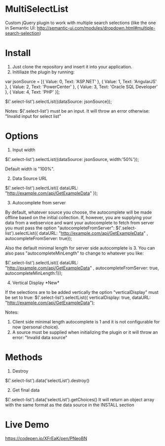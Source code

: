 # MultiSelectList

Custom jQuery plugin to work with multiple search selections (like the one in Semantic UI: http://semantic-ui.com/modules/dropdown.html#multiple-search-selection)

# Install

1. Just clone the repository and insert it into your application. 
2. Initiliaze the plugin by running: 

var jsonSource =  [{ Value: 0, Text: 'ASP.NET' }, { Value: 1, Text: 'AngularJS' }, { Value: 2, Text: 'PowerCenter' }, { Value: 3, Text: 'Oracle SQL Developer' }, { Value: 4, Text: 'PHP' }];

$('.select-list').selectList({dataSource: jsonSource});

Notes: $('.select-list') must be an input. It will throw an error otherwise: "Invalid input for select list"

# Options

1. Input width

  $('.select-list').selectList({dataSource: jsonSource, width:'50%'});
  
  Default width is "100%".

2. Data Source URL

  $('.select-list').selectList({ dataURL: "http://example.com/api/GetExampleData" });

3. Autocomplete from server

  By default, whatever source you choose, the autocomplete will be made offline based on the initial collection. If, however, you are supplying your data from a webservice and want your autocomplete to fetch from server you must pass the option "autocompleteFromServer":
  $('.select-list').selectList({ dataURL: "http://example.com/api/GetExampleData"  , autocompleteFromServer: true});

  Also the default minimal length for server side autocomplete is 3. You can also pass "autocompleteMinLength" to change to whatever you like:
  
  $('.select-list').selectList({ dataURL: "http://example.com/api/GetExampleData"  , autocompleteFromServer: true, autocompleteMinLength:1});

4. Vertical Display \*New\*
  
  If the selections are to be added vertically the option "verticalDisplay" must be set to true:
  $('.select-list').selectList({ verticalDisplay: true, dataURL: "http://example.com/api/GetExampleData");

  
Notes: 
  1. Client side minimal length autocomplete is 1 and it is not configurable for now (personal choice).
  2. A source must be supplied when initializing the plugin or it will throw an error: "Invalid data source"

# Methods

1. Destroy

  $('.select-list').data('selectList').destroy()

2. Get final data

  $('.select-list').data('selectList').getChoices()
  It will return an object array with the same format as the data source in the INSTALL section


# Live Demo

https://codepen.io/XFrEaK/pen/PNeoBN
